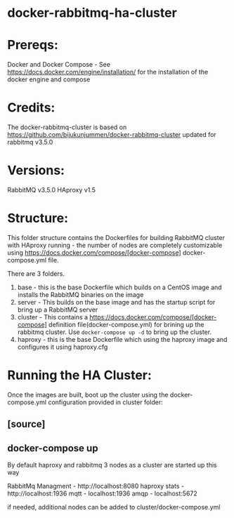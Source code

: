 # docker-rabbitmq-ha-cluster

Prereqs:
========
Docker and Docker Compose - See https://docs.docker.com/engine/installation/ for the installation of the docker engine and compose

Credits:
========
The docker-rabbitmq-cluster is based on https://github.com/bijukunjummen/docker-rabbitmq-cluster updated for rabbitmq v3.5.0

Versions:
=========
RabbitMQ v3.5.0
HAproxy v1.5

Structure:
==========
This folder structure contains the Dockerfiles for building RabbitMQ cluster with HAproxy running - the number of nodes are completely customizable using https://docs.docker.com/compose/[docker-compose] docker-compose.yml file.

There are 3 folders.

1. base - this is the base Dockerfile which builds on a CentOS image and installs the RabbitMQ binaries on the image
2. server - This builds on the base image and has the startup script for bring up a RabbitMQ server
3. cluster - This contains a https://docs.docker.com/compose/[docker-compose] definition file(docker-compose.yml) for brining up the rabbitmq cluster. Use `docker-compose up -d` to bring up the cluster.
4. haproxy - this is the base Dockerfile which using the haproxy image and configures it using haproxy.cfg


Running the HA Cluster:
===============================
Once the images are built, boot up the cluster using the docker-compose.yml configuration provided in cluster folder:

[source]
----
docker-compose up
----

By default haproxy and rabbitmq 3 nodes as a cluster are started up this way

RabbitMq Managment - http://localhost:8080
haproxy stats - http://localhost:1936
mqtt - localhost:1936
amqp - localhost:5672

if needed, additional nodes can be added to cluster/docker-compose.yml

    
